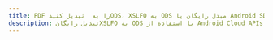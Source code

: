 ---title: PDF را به  تبدیل کنیدODS، XSLFO به ODS مبدل رایگان یا Android SDKdescription: تبدیل رایگانXSLFO به ODS با استفاده از Android Cloud APIs & SDK همچنین اسناد PDF را در Cloud ایجاد، ویرایش و رندر کنید.---